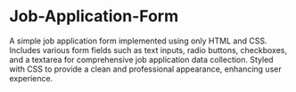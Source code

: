 # Job-Application-Form
A simple job application form implemented using only HTML and CSS.
Includes various form fields such as text inputs, radio buttons, checkboxes, and a textarea for comprehensive job application data collection.
Styled with CSS to provide a clean and professional appearance, enhancing user experience.

